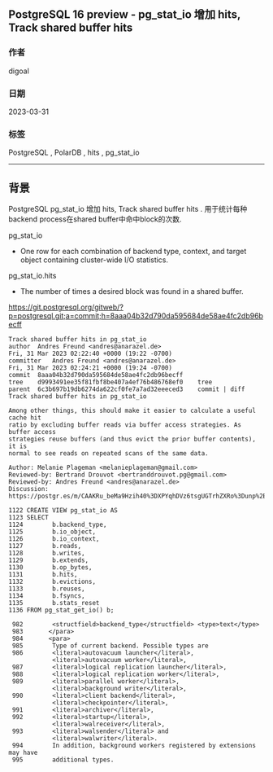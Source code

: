 ## PostgreSQL 16 preview - pg_stat_io 增加 hits, Track shared buffer hits      
                                                                                        
### 作者                                                                  
digoal                                                                  
                                                                  
### 日期                                                                  
2023-03-31                                                              
                                                        
### 标签                                                                  
PostgreSQL , PolarDB , hits , pg_stat_io      
                                                                  
----                                                                  
                                                                  
## 背景      
PostgreSQL pg_stat_io 增加 hits, Track shared buffer hits . 用于统计每种backend process在shared buffer中命中block的次数.    
  
pg_stat_io  
- One row for each combination of backend type, context, and target object containing cluster-wide I/O statistics.    
  
pg_stat_io.hits    
- The number of times a desired block was found in a shared buffer.     
  
https://git.postgresql.org/gitweb/?p=postgresql.git;a=commit;h=8aaa04b32d790da595684de58ae4fc2db96becff  
  
```  
Track shared buffer hits in pg_stat_io  
author	Andres Freund <andres@anarazel.de>	  
Fri, 31 Mar 2023 02:22:40 +0000 (19:22 -0700)  
committer	Andres Freund <andres@anarazel.de>	  
Fri, 31 Mar 2023 02:24:21 +0000 (19:24 -0700)  
commit	8aaa04b32d790da595684de58ae4fc2db96becff  
tree	d9993491ee35f81fbf8be407a4ef76b486768ef0	tree  
parent	6c3b697b19db6274da622cf0fe7a7ad32eeeced3	commit | diff  
Track shared buffer hits in pg_stat_io  
  
Among other things, this should make it easier to calculate a useful cache hit  
ratio by excluding buffer reads via buffer access strategies. As buffer access  
strategies reuse buffers (and thus evict the prior buffer contents), it is  
normal to see reads on repeated scans of the same data.  
  
Author: Melanie Plageman <melanieplageman@gmail.com>  
Reviewed-by: Bertrand Drouvot <bertranddrouvot.pg@gmail.com>  
Reviewed-by: Andres Freund <andres@anarazel.de>  
Discussion: https://postgr.es/m/CAAKRu_beMa9Hzih40%3DXPYqhDVz6tsgUGTrhZXRo%3Dunp%2Bszb%3DUA%40mail.gmail.com  
```  
  
  
```  
1122 CREATE VIEW pg_stat_io AS  
1123 SELECT  
1124        b.backend_type,  
1125        b.io_object,  
1126        b.io_context,  
1127        b.reads,  
1128        b.writes,  
1129        b.extends,  
1130        b.op_bytes,  
1131        b.hits,  
1132        b.evictions,  
1133        b.reuses,  
1134        b.fsyncs,  
1135        b.stats_reset  
1136 FROM pg_stat_get_io() b;  
```  
  
```  
 982        <structfield>backend_type</structfield> <type>text</type>  
 983       </para>  
 984       <para>  
 985        Type of current backend. Possible types are  
 986        <literal>autovacuum launcher</literal>,   
            <literal>autovacuum worker</literal>,  
 987        <literal>logical replication launcher</literal>,  
 988        <literal>logical replication worker</literal>,  
 989        <literal>parallel worker</literal>,   
            <literal>background writer</literal>,  
 990        <literal>client backend</literal>,   
            <literal>checkpointer</literal>,  
 991        <literal>archiver</literal>,  
 992        <literal>startup</literal>,   
            <literal>walreceiver</literal>,  
 993        <literal>walsender</literal> and   
            <literal>walwriter</literal>.  
 994        In addition, background workers registered by extensions may have  
 995        additional types.  
```  
    
